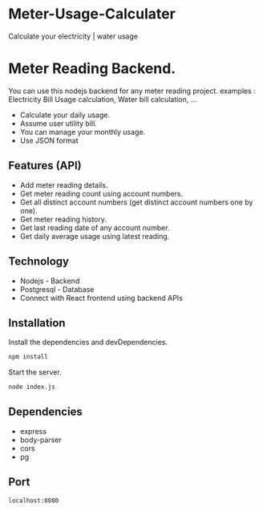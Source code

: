 # Meter-Usage-Calculater
Calculate your electricity | water usage 

# Meter Reading Backend.

You can use this nodejs backend for any meter reading project.
examples : Electricity Bill Usage calculation, Water bill calculation, ...

- Calculate your daily usage.
- Assume user utility bill.
- You can manage your monthly usage.
- Use JSON format

## Features (API)
- Add meter reading details.
- Get meter reading count using account numbers.
- Get all distinct account numbers (get distinct account numbers one by one).
- Get meter reading history.
- Get last reading date of any account number.
- Get daily average usage using latest reading.

## Technology

- Nodejs - Backend
- Postgresql - Database
- Connect with React frontend using backend APIs

## Installation

Install the dependencies and devDependencies.
```sh
npm install
```
Start the server.
```sh
node index.js
```

## Dependencies

- express
- body-parser
- cors
- pg

## Port
```sh
localhost:8080
```


[//]: # (These are reference links used in the body of this note and get stripped out when the markdown processor does its job. There is no need to format nicely because it shouldn't be seen. Thanks SO - http://stackoverflow.com/questions/4823468/store-comments-in-markdown-syntax)

   [dill]: <https://github.com/joemccann/dillinger>
   [git-repo-url]: <https://github.com/joemccann/dillinger.git>
   [john gruber]: <http://daringfireball.net>
   [df1]: <http://daringfireball.net/projects/markdown/>
   [markdown-it]: <https://github.com/markdown-it/markdown-it>
   [Ace Editor]: <http://ace.ajax.org>
   [node.js]: <http://nodejs.org>
   [Twitter Bootstrap]: <http://twitter.github.com/bootstrap/>
   [jQuery]: <http://jquery.com>
   [@tjholowaychuk]: <http://twitter.com/tjholowaychuk>
   [express]: <http://expressjs.com>
   [AngularJS]: <http://angularjs.org>
   [Gulp]: <http://gulpjs.com>

   [PlDb]: <https://github.com/joemccann/dillinger/tree/master/plugins/dropbox/README.md>
   [PlGh]: <https://github.com/joemccann/dillinger/tree/master/plugins/github/README.md>
   [PlGd]: <https://github.com/joemccann/dillinger/tree/master/plugins/googledrive/README.md>
   [PlOd]: <https://github.com/joemccann/dillinger/tree/master/plugins/onedrive/README.md>
   [PlMe]: <https://github.com/joemccann/dillinger/tree/master/plugins/medium/README.md>
   [PlGa]: <https://github.com/RahulHP/dillinger/blob/master/plugins/googleanalytics/README.md>

